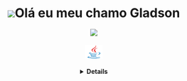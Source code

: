 <h1 align="center"><img src="https://media.giphy.com/media/hvRJCLFzcasrR4ia7z/giphy.gif" width="25px">Olá eu meu chamo Gladson </h1></img>

<div align="center">

  <a href="https://github.com/gladsonsimoes"/>
   <img align="height" src="https://github-readme-stats.vercel.app/api?username=gladsonsimoes&show_icons=true&theme=github_dark&include_all_commits=true&count_private=false"/>
     
<!-- <a href="https://github.com/gladsonsimoes"/> 
<img  align="center" height="200em"  src="Gladson.gif"/> -->

 </div>
 
<div style="display: inline_block"><br>
 <div align="center">

<img align="center" alt="JAVA" height="31" width="40" src="https://github.com/devicons/devicon/blob/master/icons/java/java-original.svg">


</p>

<h4 align="center">
<details>
<summary> </summary>

<div align="center">
  
  <img height="150em" src="https://github-readme-stats.vercel.app/api/top-langs/?username=gladsonsimoes&layout=compact&langs_count=10&theme=github_dark"/>
</a> 


<!-- Trabalhando Neste Repositório:

<!-- Código para colocar Repositório no README   -->

<!--</a>
    <a href="https://github.com/gladsonsimoes/ExerciciosDeExemplo_Java">  
  <img align="center" src="https://github-readme-stats.vercel.app/api/pin/?username=gladsonsimoes&repo=ExerciciosDeExemplo_Java&theme=github_dark" />
</a>-->  

<!--
**gladsonsimoes/gladsonsimoes** is a ✨ _special_ ✨ repository because its `README.md` (this file) appears on your GitHub profile.
Here are some ideas to get you started:

- 🔭 I’m currently working on ...
- 🌱 I’m currently learning ...
- 👯 I’m looking to collaborate on ...
- 🤔 I’m looking for help with ...
- 💬 Ask me about ...
- 📫 How to reach me: ...
- 😄 Pronouns: ...
- ⚡ Fun fact: ...
-->
